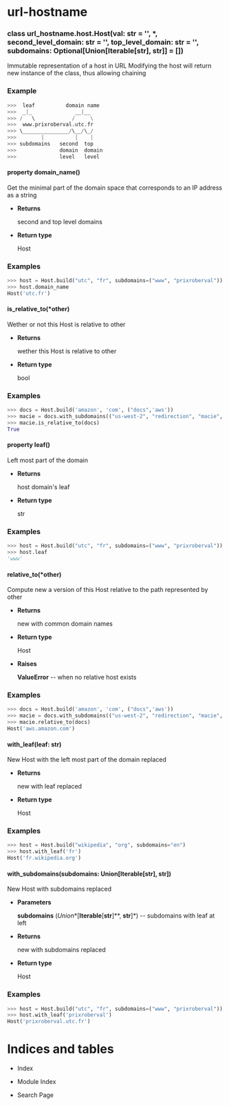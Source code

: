 # url-hostname


### class url_hostname.host.Host(val: str = '', \*, second_level_domain: str = '', top_level_domain: str = '', subdomains: Optional[Union[Iterable[str], str]] = [])
Immutable representation of a host in URL
Modifying the host will return new instance of the class, thus allowing chaining

### Example

```python
>>>  leaf          domain name
>>>  _|_              __|__
>>> /   \            /     \
>>>  www.prixroberval.utc.fr
>>> \_______________/\__/\_/
>>>        |          |    |
>>> subdomains   second  top
>>>              domain  domain
>>>              level   level
```


#### property domain_name()
Get the minimal part of the domain space that corresponds to an IP address as a string


* **Returns**

    second and top level domains



* **Return type**

    Host


### Examples

```python
>>> host = Host.build("utc", "fr", subdomains=("www", "prixroberval"))
>>> host.domain_name
Host('utc.fr')
```


#### is_relative_to(\*other)
Wether or not this Host is relative to other


* **Returns**

    wether this Host is relative to other



* **Return type**

    bool


### Examples

```python
>>> docs = Host.build('amazon', 'com', ("docs",'aws'))
>>> macie = docs.with_subdomains(("us-west-2", "redirection", "macie", "aws"))
>>> macie.is_relative_to(docs)
True
```


#### property leaf()
Left most part of the domain


* **Returns**

    host domain's leaf



* **Return type**

    str


### Examples

```python
>>> host = Host.build("utc", "fr", subdomains=("www", "prixroberval"))
>>> host.leaf
'www'
```


#### relative_to(\*other)
Compute new a version of this Host relative to the path represented by other


* **Returns**

    new with common domain names



* **Return type**

    Host



* **Raises**

    **ValueError** -- when no relative host exists


### Examples

```python
>>> docs = Host.build('amazon', 'com', ("docs",'aws'))
>>> macie = docs.with_subdomains(("us-west-2", "redirection", "macie", "aws"))
>>> macie.relative_to(docs)
Host('aws.amazon.com')
```


#### with_leaf(leaf: str)
New Host with the left most part of the domain replaced


* **Returns**

    new with leaf replaced



* **Return type**

    Host


### Examples

```python
>>> host = Host.build("wikipedia", "org", subdomains="en")
>>> host.with_leaf('fr')
Host('fr.wikipedia.org')
```


#### with_subdomains(subdomains: Union[Iterable[str], str])
New Host with subdomains replaced


* **Parameters**

    **subdomains** (*Union**[**Iterable**[**str**]**, **str**]*) -- subdomains with leaf at left



* **Returns**

    new with subdomains replaced



* **Return type**

    Host


### Examples

```python
>>> host = Host.build("utc", "fr", subdomains=("www", "prixroberval"))
>>> host.with_leaf('prixroberval')
Host('prixroberval.utc.fr')
```

# Indices and tables


* Index


* Module Index


* Search Page
